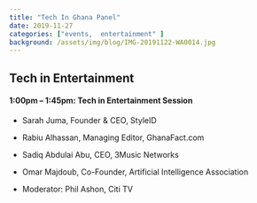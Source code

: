 ```yaml
---
title: "Tech In Ghana Panel"
date: 2019-11-27
categories: ["events,  entertainment" ]
background: /assets/img/blog/IMG-20191122-WA0014.jpg
---
```


## Tech in Entertainment


#### 1:00pm – 1:45pm: Tech in Entertainment Session

- Sarah Juma, Founder & CEO, StyleID
- Rabiu Alhassan, Managing Editor, GhanaFact.com
- Sadiq Abdulai Abu, CEO, 3Music Networks
- Omar Majdoub, Co-Founder, Artificial Intelligence Association

- Moderator: Phil Ashon, Citi TV

